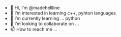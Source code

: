 - 👋 Hi, I’m @madehellline
- 👀 I’m interested in learning c++, pyhton languages
- 🌱 I’m currently learning ... python
- 💞️ I’m looking to collaborate on ...
- 📫 How to reach me ...

<!---
madehellline/madehellline is a ✨ special ✨ repository because its `README.md` (this file) appears on your GitHub profile.
You can click the Preview link to take a look at your changes.
--->
